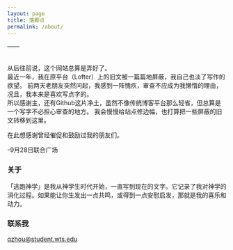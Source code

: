 ```yaml
---
layout: page
title: 落脚点
permalink: /about/
---
```



——  
<p>
  <br>
从后往前说，这个网站总算是弄好了。<br>
最近一年，我在原平台（Lofter）上的旧文被一篇篇地屏蔽，我自己也淡了写作的欲望。
前两天老朋友突然问起，我感到一阵愧疚，审查不应成为我懒惰的理由，况且，我本来是喜欢写点字的。
  <br>
所以感谢主，还有Github这片净土，虽然不像传统博客平台那么轻省，但总算是一个写字不必担心审查的地方。
我会慢慢给站点修边幅，也打算把一些屏蔽的旧文转移到这里。
  </p>
在此想感谢曾经催促和鼓励过我的朋友们。

-9月28日联合广场


### 关于
「逃跑神学」是我从神学生时代开始，一直写到现在的文字。它记录了我对神学的消化过程。如果能让你生发出一点共鸣，或得到一点安慰启发，那就是我的喜乐和动力。



### 联系我

[qzhou@student.wts.edu](mailto:qzhou@student.wts.edu)
